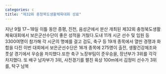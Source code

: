 ```yaml
---
categories: c
title: "제32회 충청북도생활체육대회 성료"
---
```

지난 9월 17∼18일 이틀 동안 증평, 진천, 음성군에서 분산 개최된 제32회 충청북도생활체육대회에서 보은군선수단이 좋은 성적을 거뒀다.도내 11개 시군 선수 및 임원 등 3300여명이 참가해 각 시군의 명예를 걸고 검도, 축구 등 19개 종목에서 열띤 경쟁과 화합을 다진 이번 대회에서 보은군선수단은 16개 종목에 275명이 출전, 생활건강체조와 풋살 경기에서 우승을 차지했다.또한 축구 노장부팀이 준우승을, 장년부가 3위를 각각 차지했다. 또 배구 남자부가 3위, 사전경기를 펼친 육상 100m에서 김정미 선수가 3위를, 탁구 남복